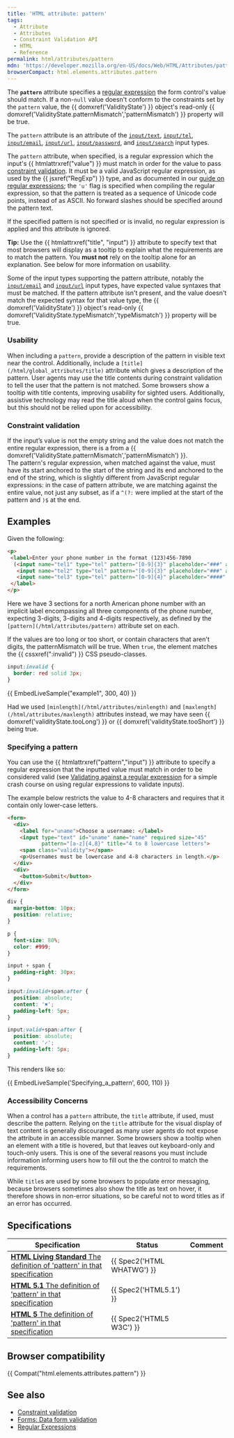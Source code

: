 ```yaml
---
title: 'HTML attribute: pattern'
tags:
  - Attribute
  - Attributes
  - Constraint Validation API
  - HTML
  - Reference
permalink: html/attributes/pattern
mdn: 'https://developer.mozilla.org/en-US/docs/Web/HTML/Attributes/pattern'
browserCompact: html.elements.attributes.pattern
---
```

The **`pattern`** attribute specifies a [regular expression](/javascript/guide/regular_expressions) the form control's value should match. If a non-`null` value doesn't conform to the constraints set by the `pattern` value, the {{ domxref('ValidityState') }} object's read-only {{ domxref('ValidityState.patternMismatch','patternMismatch') }} property will be true.

The `pattern` attribute is an attribute of the [`input/text`](/html/element/input/text/), [`input/tel`](/html/element/input/tel/), [`input/email`](/html/element/input/email/), [`input/url`](/html/element/input/url/), [`input/password`](/html/element/input/password/), and [`input/search`](/html/element/input/search/) input types.

The `pattern` attribute, when specified, is a regular expression which the input's {{ htmlattrxref("value") }} must match in order for the value to pass [constraint validation](/guide/html/html5/constraint_validation). It must be a valid JavaScript regular expression, as used by the {{ jsxref("RegExp") }} type, and as documented in our [guide on regular expressions](/javascript/guide/regular_expressions); the `'u'` flag is specified when compiling the regular expression, so that the pattern is treated as a sequence of Unicode code points, instead of as ASCII. No forward slashes should be specified around the pattern text.

If the specified pattern is not specified or is invalid, no regular expression is applied and this attribute is ignored.

**Tip:** Use the {{ htmlattrxref("title", "input") }} attribute to specify text that most browsers will display as a tooltip to explain what the requirements are to match the pattern. You **must not** rely on the tooltip alone for an explanation. See below for more information on usability.

Some of the input types supporting the pattern attribute, notably the [`input/email`](/html/element/input/email/) and [`input/url`](/html/element/input/url/) input types, have expected value syntaxes that must be matched. If the pattern attribute isn't present, and the value doesn't match the expected syntax for that value type, the {{ domxref('ValidityState') }} object's read-only {{ domxref('ValidityState.typeMismatch','typeMismatch') }} property will be true.

### Usability

When including a `pattern`, provide a description of the pattern in visible text near the control. Additionally, include a `[title](/html/global_attributes/title)` attribute which gives a description of the pattern. User agents may use the title contents during constraint validation to tell the user that the pattern is not matched. Some browsers show a tooltip with title contents, improving usability for sighted users. Additionally, assistive technology may read the title aloud when the control gains focus, but this should not be relied upon for accessibility.

### Constraint validation

If the input’s value is not the empty string and the value does not match the entire regular expression, there is a from a {{ domxref('ValidityState.patternMismatch','patternMismatch') }}.  
The pattern's regular expression, when matched against the value, must have its start anchored to the start of the string and its end anchored to the end of the string, which is slightly different from JavaScript regular expressions: in the case of pattern attribute, we are matching against the entire value, not just any subset, as if a `^(?:` were implied at the start of the pattern and `)$` at the end.

## Examples

Given the following:

```html
<p>
 <label>Enter your phone number in the format (123)456-7890
  (<input name="tel1" type="tel" pattern="[0-9]{3}" placeholder="###" aria-label="3-digit area code" size="2"/>)-
   <input name="tel2" type="tel" pattern="[0-9]{3}" placeholder="###" aria-label="3-digit prefix" size="2"/> -
   <input name="tel3" type="tel" pattern="[0-9]{4}" placeholder="####" aria-label="4-digit number" size="3"/>
 </label>
</p>
```

Here we have 3 sections for a north American phone number with an implicit label encompassing all three components of the phone number, expecting 3-digits, 3-digits and 4-digits respectively, as defined by the `[pattern](/html/attributes/pattern)` attribute set on each.

If the values are too long or too short, or contain characters that aren't digits, the patternMismatch will be true. When `true`, the element matches the {{ cssxref(":invalid") }} CSS pseudo-classes.

```css
input:invalid {
  border: red solid 3px;
}
```

{{ EmbedLiveSample("example1", 300, 40) }}

Had we used `[minlength](/html/attributes/minlength)` and `[maxlength](/html/attributes/maxlength)` attributes instead, we may have seen {{ domxref('validityState.tooLong') }} or {{ domxref('validityState.tooShort') }} being true.

### Specifying a pattern

You can use the {{ htmlattrxref("pattern","input") }} attribute to specify a regular expression that the inputted value must match in order to be considered valid (see [Validating against a regular expression](/en-US/docs/Learn/HTML/Forms/Form_validation#Validating_against_a_regular_expression) for a simple crash course on using regular expressions to validate inputs).

The example below restricts the value to 4-8 characters and requires that it contain only lower-case letters.

```html
<form>
  <div>
    <label for="uname">Choose a username: </label>
    <input type="text" id="uname" name="name" required size="45"
           pattern="[a-z]{4,8}" title="4 to 8 lowercase letters">
    <span class="validity"></span>
    <p>Usernames must be lowercase and 4-8 characters in length.</p>
  </div>
  <div>
    <button>Submit</button>
  </div>
</form>
```

```css
div {
  margin-bottom: 10px;
  position: relative;
}

p {
  font-size: 80%;
  color: #999;
}

input + span {
  padding-right: 30px;
}

input:invalid+span:after {
  position: absolute;
  content: '✖';
  padding-left: 5px;
}

input:valid+span:after {
  position: absolute;
  content: '✓';
  padding-left: 5px;
}
```

This renders like so:

{{ EmbedLiveSample('Specifying_a_pattern', 600, 110)  }}

### Accessibility Concerns

When a control has a `pattern` attribute, the `title` attribute, if used, must describe the pattern. Relying on the `title` attribute for the visual display of text content is generally discouraged as many user agents do not expose the attribute in an accessible manner. Some browsers show a tooltip when an element with a title is hovered, but that leaves out keyboard-only and touch-only users. This is one of the several reasons you must include information informing users how to fill out the the control to match the requirements.

While `title`s are used by some browsers to populate error messaging, because browsers sometimes also show the title as text on hover, it therefore shows in non-error situations, so be careful not to word titles as if an error has occurred.

## Specifications

| Specification | Status | Comment |
| --- | --- | --- |
| [**HTML Living Standard** The definition of 'pattern' in that specification](https://html.spec.whatwg.org/multipage/forms.html#attr-input-pattern) | {{ Spec2('HTML WHATWG') }} |  |
| [**HTML 5.1** The definition of 'pattern' in that specification](https://www.w3.org/TR/html51/forms.html#attr-input-pattern) | {{ Spec2('HTML5.1') }} |  |
| [**HTML 5** The definition of 'pattern' in that specification](https://www.w3.org/TR/html52/forms.html#attr-input-pattern) | {{ Spec2('HTML5 W3C') }} |  |

## Browser compatibility

{{ Compat("html.elements.attributes.pattern") }}

## See also

-   [Constraint validation](/guide/html/html5/constraint_validation)
-   [Forms: Data form validation](/guide/html/forms/data_form_validation)
-   [Regular Expressions](/javascript/guide/regular_expressions)